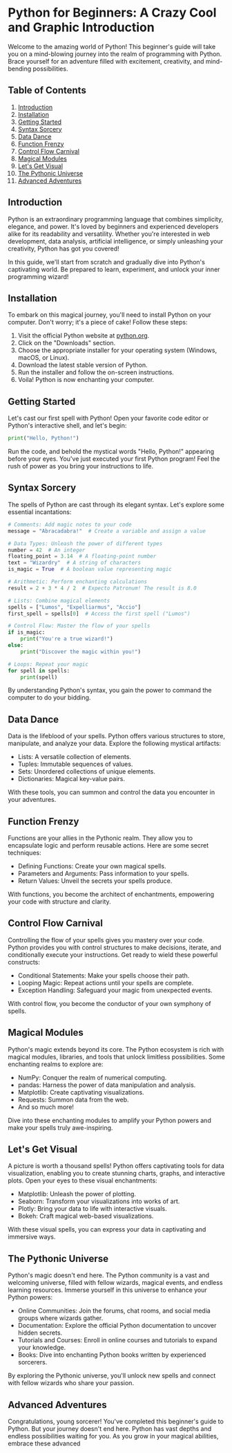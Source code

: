 # Python for Beginners: A Crazy Cool and Graphic Introduction

Welcome to the amazing world of Python! This beginner's guide will take you on a mind-blowing journey into the realm of programming with Python. Brace yourself for an adventure filled with excitement, creativity, and mind-bending possibilities.

## Table of Contents

1. [Introduction](#introduction)
2. [Installation](#installation)
3. [Getting Started](#getting-started)
4. [Syntax Sorcery](#syntax-sorcery)
5. [Data Dance](#data-dance)
6. [Function Frenzy](#function-frenzy)
7. [Control Flow Carnival](#control-flow-carnival)
8. [Magical Modules](#magical-modules)
9. [Let's Get Visual](#lets-get-visual)
10. [The Pythonic Universe](#the-pythonic-universe)
11. [Advanced Adventures](#advanced-adventures)

## Introduction <a name="introduction"></a>

Python is an extraordinary programming language that combines simplicity, elegance, and power. It's loved by beginners and experienced developers alike for its readability and versatility. Whether you're interested in web development, data analysis, artificial intelligence, or simply unleashing your creativity, Python has got you covered!

In this guide, we'll start from scratch and gradually dive into Python's captivating world. Be prepared to learn, experiment, and unlock your inner programming wizard!

## Installation <a name="installation"></a>

To embark on this magical journey, you'll need to install Python on your computer. Don't worry; it's a piece of cake! Follow these steps:

1. Visit the official Python website at [python.org](https://www.python.org).
2. Click on the "Downloads" section.
3. Choose the appropriate installer for your operating system (Windows, macOS, or Linux).
4. Download the latest stable version of Python.
5. Run the installer and follow the on-screen instructions.
6. Voila! Python is now enchanting your computer.

## Getting Started <a name="getting-started"></a>

Let's cast our first spell with Python! Open your favorite code editor or Python's interactive shell, and let's begin:

```python
print("Hello, Python!")
```

Run the code, and behold the mystical words "Hello, Python!" appearing before your eyes. You've just executed your first Python program! Feel the rush of power as you bring your instructions to life.

## Syntax Sorcery <a name="syntax-sorcery"></a>

The spells of Python are cast through its elegant syntax. Let's explore some essential incantations:

```python
# Comments: Add magic notes to your code
message = "Abracadabra!"  # Create a variable and assign a value

# Data Types: Unleash the power of different types
number = 42  # An integer
floating_point = 3.14  # A floating-point number
text = "Wizardry"  # A string of characters
is_magic = True  # A boolean value representing magic

# Arithmetic: Perform enchanting calculations
result = 2 + 3 * 4 / 2  # Expecto Patronum! The result is 8.0

# Lists: Combine magical elements
spells = ["Lumos", "Expelliarmus", "Accio"]
first_spell = spells[0]  # Access the first spell ("Lumos")

# Control Flow: Master the flow of your spells
if is_magic:
    print("You're a true wizard!")
else:
    print("Discover the magic within you!")

# Loops: Repeat your magic
for spell in spells:
    print(spell)

```

By understanding Python's syntax, you gain the power to command the computer to do your bidding.

## Data Dance <a name="data-dance"></a>

Data is the lifeblood of your spells. Python offers various structures to store, manipulate, and analyze your data. Explore the following mystical artifacts:

- Lists: A versatile collection of elements.
- Tuples: Immutable sequences of values.
- Sets: Unordered collections of unique elements.
- Dictionaries: Magical key-value pairs.

With these tools, you can summon and control the data you encounter in your adventures.

## Function Frenzy <a name="function-frenzy"></a>

Functions are your allies in the Pythonic realm. They allow you to encapsulate logic and perform reusable actions. Here are some secret techniques:

- Defining Functions: Create your own magical spells.
- Parameters and Arguments: Pass information to your spells.
- Return Values: Unveil the secrets your spells produce.

With functions, you become the architect of enchantments, empowering your code with structure and clarity.

## Control Flow Carnival <a name="control-flow-carnival"></a>

Controlling the flow of your spells gives you mastery over your code. Python provides you with control structures to make decisions, iterate, and conditionally execute your instructions. Get ready to wield these powerful constructs:

- Conditional Statements: Make your spells choose their path.
- Looping Magic: Repeat actions until your spells are complete.
- Exception Handling: Safeguard your magic from unexpected events.

With control flow, you become the conductor of your own symphony of spells.

## Magical Modules <a name="magical-modules"></a>

Python's magic extends beyond its core. The Python ecosystem is rich with magical modules, libraries, and tools that unlock limitless possibilities. Some enchanting realms to explore are:

- NumPy: Conquer the realm of numerical computing.
- pandas: Harness the power of data manipulation and analysis.
- Matplotlib: Create captivating visualizations.
- Requests: Summon data from the web.
- And so much more!

Dive into these enchanting modules to amplify your Python powers and make your spells truly awe-inspiring.

## Let's Get Visual <a name="lets-get-visual"></a>

A picture is worth a thousand spells! Python offers captivating tools for data visualization, enabling you to create stunning charts, graphs, and interactive plots. Open your eyes to these visual enchantments:

- Matplotlib: Unleash the power of plotting.
- Seaborn: Transform your visualizations into works of art.
- Plotly: Bring your data to life with interactive visuals.
- Bokeh: Craft magical web-based visualizations.

With these visual spells, you can express your data in captivating and immersive ways.

## The Pythonic Universe <a name="the-pythonic-universe"></a>

Python's magic doesn't end here. The Python community is a vast and welcoming universe, filled with fellow wizards, magical events, and endless learning resources. Immerse yourself in this universe to enhance your Python powers:

- Online Communities: Join the forums, chat rooms, and social media groups where wizards gather.
- Documentation: Explore the official Python documentation to uncover hidden secrets.
- Tutorials and Courses: Enroll in online courses and tutorials to expand your knowledge.
- Books: Dive into enchanting Python books written by experienced sorcerers.

By exploring the Pythonic universe, you'll unlock new spells and connect with fellow wizards who share your passion.

## Advanced Adventures <a name="advanced-adventures"></a>

Congratulations, young sorcerer! You've completed this beginner's guide to Python. But your journey doesn't end here. Python has vast depths and endless possibilities waiting for you. As you grow in your magical abilities, embrace these advanced